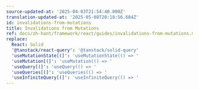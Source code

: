 ```yaml
---
source-updated-at: '2025-04-03T21:54:40.000Z'
translation-updated-at: '2025-05-08T20:18:56.684Z'
id: invalidations-from-mutations
title: Invalidations from Mutations
ref: docs/zh-hant/framework/react/guides/invalidations-from-mutations.md
replace:
  React: Solid
  '@tanstack/react-query': '@tanstack/solid-query'
  'useMutationState[(]': 'useMutationState(() => '
  'useMutation[(]': 'useMutation(() => '
  'useQuery[(]': 'useQuery(() => '
  'useQueries[(]': 'useQueries(() => '
  'useInfiniteQuery[(]': 'useInfiniteQuery(() => '
---
```


